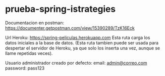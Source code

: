# prueba-spring-istrategies

Documentacion en postman: https://documenter.getpostman.com/view/15390289/TzK16Eck

Url Heroku: https://spring-peliculas.herokuapp.com 
Esta ruta carga los datos iniciales a la base de datos.
(Esta ruta tambien puede ser usada para despertar el servidor de Heroku, ya que solo los inserta una vez, aunque se llame repetidas veces).

Usuario administrador creado por defecto:
email: admin@correo.com
password: pass123
